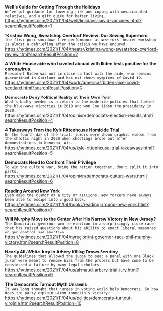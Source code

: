 **Well’s Guide for Getting Through the Holidays**\
`We’ve got guidance for lowering risk and coping with unvaccinated relatives, and a gift guide for better living.`\
https://nytimes.com/2021/11/04/well/holidays-covid-vaccines.html?searchResultPosition=1

**‘Kristina Wong, Sweatshop Overlord’ Review: Our Sewing Superhero**\
`The first post-shutdown live performance at New York Theater Workshop is almost a debriefing after the crisis we have endured.`\
https://nytimes.com/2021/11/04/theater/kristina-wong-sweatshop-overlord-review.html?searchResultPosition=2

**A White House aide who traveled abroad with Biden tests positive for the coronavirus.**\
`President Biden was not in close contact with the aide, who remains quarantined in Scotland and has not shown symptoms of Covid-19.`\
https://nytimes.com/2021/11/04/world/americas/biden-aide-covid-scotland.html?searchResultPosition=3

**Democrats Deny Political Reality at Their Own Peril**\
`What's badly needed is a return to the moderate policies that fueled the blue-wave victories in 2018 and won Joe Biden the presidency in 2020.`\
https://nytimes.com/2021/11/04/opinion/democrats-election-results.html?searchResultPosition=4

**4 Takeaways From the Kyle Rittenhouse Homicide Trial**\
`On the fourth day of the trial, jurors were shown graphic videos from the chaotic night in 2020 when shootings broke out after demonstrations in Kenosha, Wis.`\
https://nytimes.com/2021/11/04/us/kyle-rittenhouse-trial-takeaways.html?searchResultPosition=5

**Democrats Need to Confront Their Privilege**\
`To win the culture war, bring the nation together, don't split it into parts.`\
https://nytimes.com/2021/11/04/opinion/democrats-culture-wars.html?searchResultPosition=6

**Reading Around New York**\
`Even amid the clamor of a city of millions, New Yorkers have always been able to escape into a good book.`\
https://nytimes.com/2021/11/04/books/reading-around-new-york.html?searchResultPosition=7

**Will Murphy Move to the Center After His Narrow Victory in New Jersey?**\
`The Democratic governor won re-election in a surprisingly close race that has raised questions about his ability to enact liberal measures on gun control and abortion.`\
https://nytimes.com/2021/11/04/nyregion/nj-governor-race-phil-murphy-victory.html?searchResultPosition=8

**Nearly All-White Jury in Arbery Killing Draws Scrutiny**\
`The guidelines that allowed the judge to seat a panel with one Black juror were meant to remove bias from the process but have come to be considered a failure by many legal scholars.`\
https://nytimes.com/2021/11/04/us/ahmaud-arbery-trial-jury.html?searchResultPosition=9

**The Democratic Turnout Myth Unravels**\
`It was long thought that surges in voting would help Democrats. So how does the party explain Glenn Youngkin’s victory?`\
https://nytimes.com/2021/11/04/us/politics/democrats-turnout-virginia.html?searchResultPosition=10

